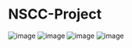 # NSCC-Project
![image](https://github.com/user-attachments/assets/c4e6a8c1-6130-4186-8879-916ceca32787)
![image](https://github.com/user-attachments/assets/1f37f669-f8f6-4abb-80f2-7cfe1b677d78)
![image](https://github.com/user-attachments/assets/bab787ac-82f5-4d56-bd17-e187b5903963)
![image](https://github.com/user-attachments/assets/2cde364e-68bc-4493-bc8f-26f38553c509)

